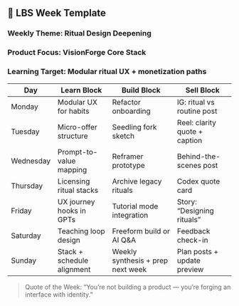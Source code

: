 ## 🔁 LBS Week Template

### Weekly Theme: Ritual Design Deepening
### Product Focus: VisionForge Core Stack
### Learning Target: Modular ritual UX + monetization paths

| Day       | Learn Block                | Build Block                        | Sell Block                     |
|-----------|----------------------------|------------------------------------|--------------------------------|
| Monday    | Modular UX for habits      | Refactor onboarding                | IG: ritual vs routine post     |
| Tuesday   | Micro-offer structure      | Seedling fork sketch               | Reel: clarity quote + caption  |
| Wednesday | Prompt-to-value mapping    | Reframer prototype                 | Behind-the-scenes post         |
| Thursday  | Licensing ritual stacks    | Archive legacy rituals             | Codex quote card               |
| Friday    | UX journey hooks in GPTs   | Tutorial mode integration          | Story: “Designing rituals”     |
| Saturday  | Teaching loop design       | Freeform build or AI Q&A           | Feedback check-in              |
| Sunday    | Stack + schedule alignment | Weekly synthesis + prep next week  | Plan posts + update preview    |

> Quote of the Week: “You’re not building a product — you’re forging an interface with identity.”

